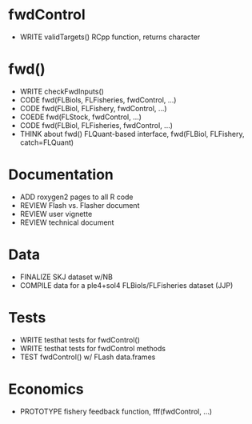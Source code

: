 
# fwdControl

- WRITE validTargets() RCpp function, returns character

# fwd()

- WRITE checkFwdInputs()
- CODE fwd(FLBiols, FLFisheries, fwdControl, ...)
- CODE fwd(FLBiol, FLFishery, fwdControl, ...)
- COEDE fwd(FLStock, fwdControl, ...)
- CODE fwd(FLBiol, FLFisheries, fwdControl, ...)
- THINK about fwd() FLQuant-based interface, fwd(FLBiol, FLFishery, catch=FLQuant)

# Documentation

- ADD roxygen2 pages to all R code
- REVIEW Flash vs. Flasher document
- REVIEW user vignette
- REVIEW technical document

# Data

- FINALIZE SKJ dataset w/NB
- COMPILE data for a ple4+sol4 FLBiols/FLFisheries dataset (JJP)

# Tests

- WRITE testhat tests for fwdControl()
- WRITE testhat tests for fwdControl methods
- TEST fwdControl() w/ FLash data.frames

# Economics

- PROTOTYPE fishery feedback function, fff(fwdControl, ...)
